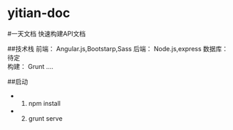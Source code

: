 # yitian-doc
#一天文档
快速构建API文档

##技术栈
    前端：  Angular.js,Bootstarp,Sass
    后端：  Node.js,express 
    数据库：待定  
    构建：  Grunt
    ....
    
##启动
  * 1. npm install
  * 2. grunt serve
